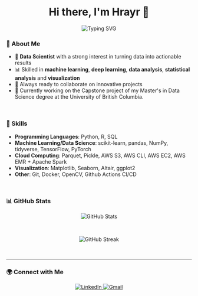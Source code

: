 <h1 align="center">Hi there, I'm Hrayr 👋</h1>

<p align="center">
  <img src="https://readme-typing-svg.herokuapp.com?font=Fira+Code&duration=2000&pause=1000&color=F7931E&center=true&vCenter=true&width=435&lines=Data+Scientist;Machine+Learning+Engineer" alt="Typing SVG" />
</p>


### 🚀 About Me

- 🧠 **Data Scientist** with a strong interest in turning data into actionable results  
- 📊 Skilled in **machine learning**, **deep learning**, **data analysis**, **statistical analysis** and **visualization**  
- 💬 Always ready to collaborate on innovative projects  
- 📝 Currently working on the Capstone project of my Master's in Data Science degree at the University of British Columbia.

<br>


### 💼 Skills

- **Programming Languages**: Python, R, SQL  
- **Machine Learning/Data Science**: scikit-learn, pandas, NumPy, tidyverse, TensorFlow, PyTorch
- **Cloud Computing**: Parquet, Pickle, AWS S3, AWS CLI, AWS EC2, AWS EMR + Apache Spark
- **Visualization**: Matplotlib, Seaborn, Altair, ggplot2
- **Other**: Git, Docker, OpenCV, Github Actions CI/CD

<br>

### 📊 GitHub Stats

<p align="center">
  <img src="https://github-readme-stats.vercel.app/api?username=HrayrMuradyan&show_icons=true&theme=dracula&count_private=true" alt="GitHub Stats" />
</p>
<br>
<p align="center">
  <img src="https://streak-stats.demolab.com?user=HrayrMuradyan&theme=radical&hide_border=false" alt="GitHub Streak" />
</p>
<br>

---

### 🌍 Connect with Me

<p align="center">
  <a href="https://www.linkedin.com/in/hrayr-muradyan/" target="_blank">
    <img alt="LinkedIn" src="https://img.shields.io/badge/LinkedIn-0077B5.svg?&style=for-the-badge&logo=linkedin&logoColor=white" />
  </a>
  <a href="mailto:hrayrmuradyan20@gmail.com" target="_blank">
    <img alt="Gmail" src="https://img.shields.io/badge/Gmail-D14836?&style=for-the-badge&logo=gmail&logoColor=white" />
  </a>
<!--   <a href="https://YOUR_PORTFOLIO.com" target="_blank">
    <img alt="Portfolio" src="https://img.shields.io/badge/Portfolio-000000?&style=for-the-badge&logo=About.me&logoColor=white" />
  </a> -->
</p>

